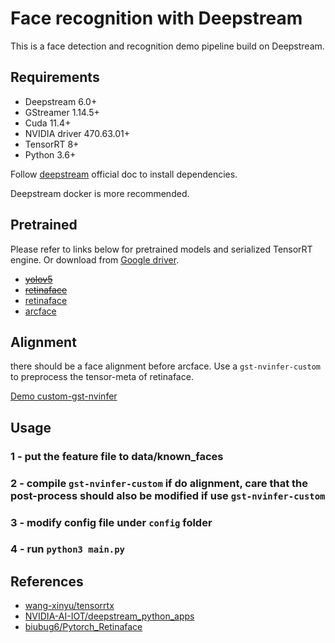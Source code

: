 <!--
 * @Author: zhouyuchong
 * @Date: 2024-08-19 14:13:02
 * @Description: 
 * @LastEditors: zhouyuchong
 * @LastEditTime: 2024-08-20 13:40:58
-->
# Face recognition with Deepstream
This is a face detection and recognition demo pipeline build on Deepstream.

## Requirements
+ Deepstream 6.0+
+ GStreamer 1.14.5+
+ Cuda 11.4+
+ NVIDIA driver 470.63.01+
+ TensorRT 8+
+ Python 3.6+

Follow [deepstream](https://docs.nvidia.com/metropolis/deepstream/dev-guide/text/DS_Quickstart.html#dgpu-setup-for-ubuntu) official doc to install dependencies.

Deepstream docker is more recommended.

## Pretrained
Please refer to links below for pretrained models and serialized TensorRT engine. Or download from [Google driver](https://drive.google.com/drive/folders/1HTdIhGrKP7JnKY6n8F95mI7SBnx7-4R3).
+ ~~[yolov5](https://github.com/wang-xinyu/tensorrtx/tree/master/yolov5)~~
+ ~~[retinaface](https://github.com/wang-xinyu/tensorrtx/tree/master/retinaface)~~
+ [retinaface](https://github.com/biubug6/Pytorch_Retinaface)
+ [arcface](https://github.com/wang-xinyu/tensorrtx/tree/master/arcface)

## Alignment
there should be a face alignment before arcface. Use a `gst-nvinfer-custom` to preprocess the tensor-meta of retinaface. 

[Demo custom-gst-nvinfer](https://github.com/zhouyuchong/gst-nvinfer-custom)

## Usage
### 1 - put the feature file to data/known_faces
### 2 - compile `gst-nvinfer-custom` if do alignment, care that the post-process should also be modified if use `gst-nvinfer-custom`
### 3 - modify config file under `config` folder
### 4 - run `python3 main.py`

## References
+ [wang-xinyu/tensorrtx](https://github.com/wang-xinyu/tensorrtx)
+ [NVIDIA-AI-IOT/deepstream_python_apps](https://github.com/NVIDIA-AI-IOT/deepstream_python_apps)
+ [biubug6/Pytorch_Retinaface](https://github.com/biubug6/Pytorch_Retinaface)

